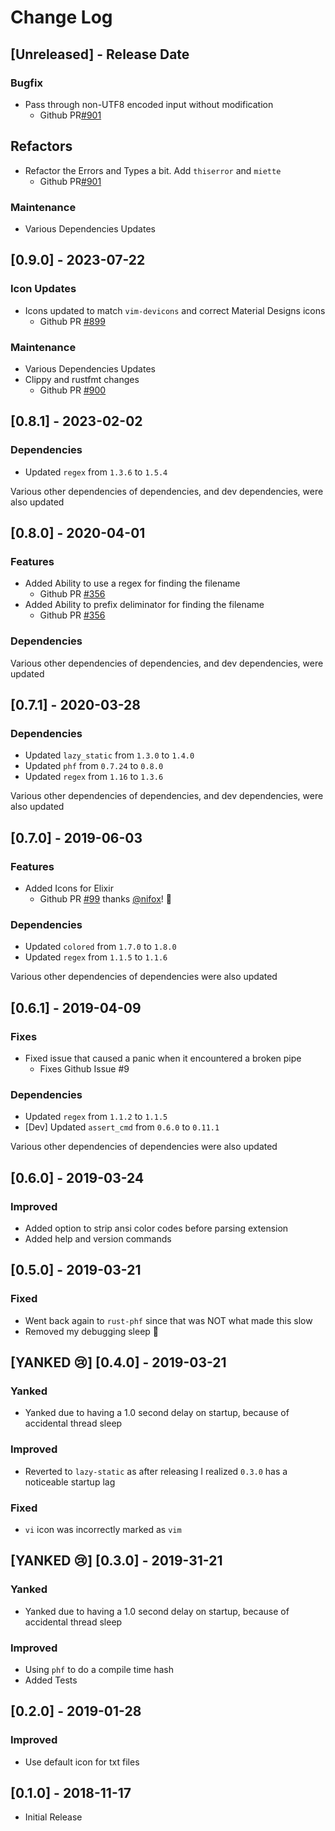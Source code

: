 # Change Log

## [Unreleased] - Release Date

### Bugfix

- Pass through non-UTF8 encoded input without modification
  - Github PR[#901](https://github.com/coreyja/devicon-lookup/pull/901)

## Refactors

- Refactor the Errors and Types a bit. Add `thiserror` and `miette`
  - Github PR[#901](https://github.com/coreyja/devicon-lookup/pull/901)

### Maintenance

- Various Dependencies Updates

## [0.9.0] - 2023-07-22

### Icon Updates

- Icons updated to match `vim-devicons` and correct Material Designs icons
  - Github PR [#899](https://github.com/coreyja/devicon-lookup/pull/899)

### Maintenance

- Various Dependencies Updates
- Clippy and rustfmt changes
  - Github PR [#900](https://github.com/coreyja/devicon-lookup/pull/900)

## [0.8.1] - 2023-02-02

### Dependencies

- Updated `regex` from `1.3.6` to `1.5.4`

Various other dependencies of dependencies, and dev dependencies, were also updated

## [0.8.0] - 2020-04-01

### Features

- Added Ability to use a regex for finding the filename
  - Github PR [#356](https://github.com/coreyja/devicon-lookup/pull/356)
- Added Ability to prefix deliminator for finding the filename
  - Github PR [#356](https://github.com/coreyja/devicon-lookup/pull/356)

### Dependencies

Various other dependencies of dependencies, and dev dependencies, were updated

## [0.7.1] - 2020-03-28

### Dependencies

- Updated `lazy_static` from `1.3.0` to `1.4.0`
- Updated `phf` from `0.7.24` to `0.8.0`
- Updated `regex` from `1.16` to `1.3.6`

Various other dependencies of dependencies, and dev dependencies, were also updated

## [0.7.0] - 2019-06-03

### Features

- Added Icons for Elixir
  - Github PR [#99](https://github.com/coreyja/devicon-lookup/pull/99) thanks [@nifox](https://github.com/nifoc)! :tada:

### Dependencies

- Updated `colored` from `1.7.0` to `1.8.0`
- Updated `regex` from `1.1.5` to `1.1.6`

Various other dependencies of dependencies were also updated

## [0.6.1] - 2019-04-09

### Fixes

- Fixed issue that caused a panic when it encountered a broken pipe
  - Fixes Github Issue #9

### Dependencies

- Updated `regex` from `1.1.2` to `1.1.5`
- [Dev] Updated `assert_cmd` from `0.6.0` to `0.11.1`

Various other dependencies of dependencies were also updated

## [0.6.0] - 2019-03-24

### Improved

- Added option to strip ansi color codes before parsing extension
- Added help and version commands

## [0.5.0] - 2019-03-21

### Fixed

- Went back again to `rust-phf` since that was NOT what made this slow
- Removed my debugging sleep :facepalm:

## [YANKED :cry:] [0.4.0] - 2019-03-21

### Yanked

- Yanked due to having a 1.0 second delay on startup, because of accidental thread sleep

### Improved

- Reverted to `lazy-static` as after releasing I realized `0.3.0` has a noticeable startup lag

### Fixed

- `vi` icon was incorrectly marked as `vim`

## [YANKED :cry:] [0.3.0] - 2019-31-21

### Yanked

- Yanked due to having a 1.0 second delay on startup, because of accidental thread sleep

### Improved

- Using `phf` to do a compile time hash
- Added Tests

## [0.2.0] - 2019-01-28

### Improved

- Use default icon for txt files

## [0.1.0] - 2018-11-17

- Initial Release
